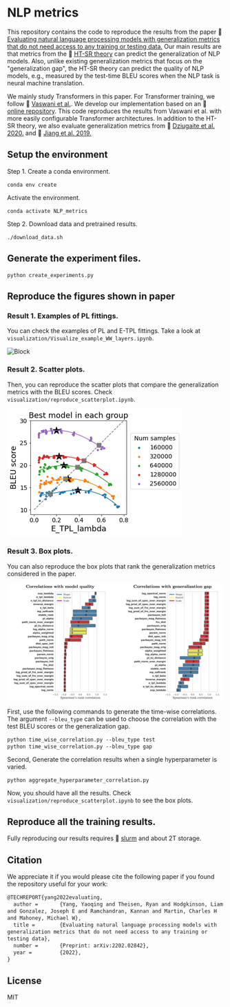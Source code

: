 # NLP metrics
This repository contains the code to reproduce the results from the paper :link: [Evaluating natural language processing models with generalization metrics that do not need access to any training or testing data.](https://arxiv.org/pdf/2202.02842.pdf) Our main results are that metrics from the :link: [HT-SR theory](https://github.com/CalculatedContent/WeightWatcher) can predict the generalization of NLP models. Also, unlike existing generalization metrics that focus on the "generalization gap", the HT-SR theory can predict the quality of NLP models, e.g., measured by the test-time BLEU scores when the NLP task is neural machine translation.

We mainly study Transformers in this paper. For Transformer training, we follow :link: [Vaswani et al.](https://arxiv.org/abs/1706.03762). We develop our implementation based on an :link: [online repository](https://github.com/gordicaleksa/pytorch-original-transformer). This code reproduces the results from Vaswani et al. with more easily configurable Transformer architectures. In addition to the HT-SR theory, we also evaluate generalization metrics from :link: [Dziugaite et al. 2020.](https://proceedings.neurips.cc/paper/2020/file/86d7c8a08b4aaa1bc7c599473f5dddda-Paper.pdf) and :link: [Jiang et al. 2019.](https://arxiv.org/abs/1912.02178)

## Setup the environment

Step 1. Create a conda environment.
```
conda env create
```
Activate the environment.
```
conda activate NLP_metrics
```

Step 2. Download data and pretrained results.
```
./download_data.sh
```

## Generate the experiment files.
```
python create_experiments.py
```

## Reproduce the figures shown in paper

### Result 1. Examples of PL fittings.

You can check the examples of PL and E-TPL fittings. Take a look at `visualization/Visualize_example_WW_layers.ipynb`.

![Block](visualization/TPL_vs_PL_mediocre_1.png)

### Result 2. Scatter plots.

Then, you can reproduce the scatter plots that compare the generalization metrics with the BLEU scores. Check `visualization/reproduce_scatterplot.ipynb`.

![Block](visualization/Best_ETPL_Lambda.png)

### Result 3. Box plots.

You can also reproduce the box plots that rank the generalization metrics considered in the paper. 

![Block](visualization/Model_quality_vs_generalization_gap.png)

First, use the following commands to generate the time-wise correlations. The argument `--bleu_type` can be used to choose the correlation with the test BLEU scores or the generalization gap.
```
python time_wise_correlation.py --bleu_type test
python time_wise_correlation.py --bleu_type gap
```

Second, Generate the correlation results when a single hyperparameter is varied.
```
python aggregate_hyperparameter_correlation.py
```

Now, you should have all the results. Check `visualization/reproduce_scatterplot.ipynb` to see the box plots.

## Reproduce all the training results.

Fully reproducing our results requires :link: [slurm](https://slurm.schedmd.com/) and about 2T storage.

## Citation

We appreciate it if you would please cite the following paper if you found the repository useful for your work:

```
@TECHREPORT{yang2022evaluating,
  author =       {Yang, Yaoqing and Theisen, Ryan and Hodgkinson, Liam and Gonzalez, Joseph E and Ramchandran, Kannan and Martin, Charles H and Mahoney, Michael W},
  title =        {Evaluating natural language processing models with generalization metrics that do not need access to any training or testing data},
  number =       {Preprint: arXiv:2202.02842},
  year =         {2022},
}
```

License
----

MIT
